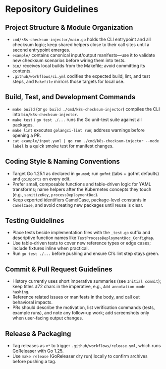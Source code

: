 # Repository Guidelines

## Project Structure & Module Organization
- `cmd/k8s-checksum-injector/main.go` holds the CLI entrypoint and all checksum logic; keep shared helpers close to their call sites until a second entrypoint emerges.
- `example/` contains canonical input/output manifests—use it to validate new checksum scenarios before wiring them into tests.
- `bin/` receives local builds from the Makefile; avoid committing its contents.
- `.github/workflows/ci.yml` codifies the expected build, lint, and test steps, and `Makefile` mirrors those targets for local use.

## Build, Test, and Development Commands
- `make build` (or `go build ./cmd/k8s-checksum-injector`) compiles the CLI into `bin/k8s-checksum-injector`.
- `make test` / `go test ./...` runs the Go unit-test suite against all packages.
- `make lint` executes `golangci-lint run`; address warnings before opening a PR.
- `cat example/input.yaml | go run ./cmd/k8s-checksum-injector --mode label` is a quick smoke test for manifest changes.

## Coding Style & Naming Conventions
- Target Go 1.25.1 as declared in `go.mod`; run `gofmt` (tabs + gofmt defaults) and `goimports` on every edit.
- Prefer small, composable functions and table-driven logic for YAML transforms; name helpers after the Kubernetes concepts they touch (e.g., `sanitizeKey`, `processDeploymentDoc`).
- Keep exported identifiers CamelCase, package-level constants in `CamelCase`, and avoid creating new packages until reuse is clear.

## Testing Guidelines
- Place tests beside implementation files with the `_test.go` suffix and descriptive function names like `TestProcessDeploymentDoc_ConfigMap`.
- Use table-driven tests to cover new reference types or edge cases; include fixtures inline when practical.
- Run `go test ./...` before pushing and ensure CI’s lint step stays green.

## Commit & Pull Request Guidelines
- History currently uses short imperative summaries (see `Initial commit`); keep titles ≤72 chars in the imperative, e.g., `Add annotation mode hashing`.
- Reference related issues or manifests in the body, and call out behavioral impacts.
- PRs should describe the motivation, list verification commands (tests, example runs), and note any follow-up work; add screenshots only when user-facing output changes.

## Release & Packaging
- Tag releases as `v*` to trigger `.github/workflows/release.yml`, which runs GoReleaser with Go 1.25.
- Use `make release` (GoReleaser dry run) locally to confirm archives before pushing a tag.

